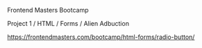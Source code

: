 Frontend Masters Bootcamp

Project 1 / HTML / Forms / Alien Adbuction

https://frontendmasters.com/bootcamp/html-forms/radio-button/
